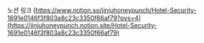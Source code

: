 노션 링크
[https://www.notion.so/jinjuhoneypunch/Hotel-Security-1691e0146f3f803a8c23c3350f66af79?pvs=4](https://jinjuhoneypunch.notion.site/Hotel-Security-1691e0146f3f803a8c23c3350f66af79)
